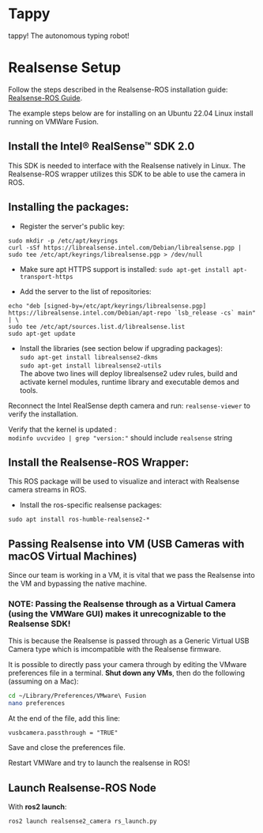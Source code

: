 # Tappy
tappy! The autonomous typing robot!

# Realsense Setup

Follow the steps described in the Realsense-ROS installation guide: [Realsense-ROS Guide](https://github.com/IntelRealSense/realsense-ros?tab=readme-ov-file#installation-on-ubuntu). 

The example steps below are for installing on an Ubuntu 22.04 Linux install running on VMWare Fusion.

## Install the Intel® RealSense™ SDK 2.0
This SDK is needed to interface with the Realsense natively in Linux. The Realsense-ROS wrapper utilizes this SDK to be able to use the camera in ROS. 

## Installing the packages:
- Register the server's public key:
```
sudo mkdir -p /etc/apt/keyrings
curl -sSf https://librealsense.intel.com/Debian/librealsense.pgp | sudo tee /etc/apt/keyrings/librealsense.pgp > /dev/null
```

- Make sure apt HTTPS support is installed:
`sudo apt-get install apt-transport-https`

- Add the server to the list of repositories:
```
echo "deb [signed-by=/etc/apt/keyrings/librealsense.pgp] https://librealsense.intel.com/Debian/apt-repo `lsb_release -cs` main" | \
sudo tee /etc/apt/sources.list.d/librealsense.list
sudo apt-get update
```

- Install the libraries (see section below if upgrading packages):  
  `sudo apt-get install librealsense2-dkms`  
  `sudo apt-get install librealsense2-utils`  
  The above two lines will deploy librealsense2 udev rules, build and activate kernel modules, runtime library and executable demos and tools.  

Reconnect the Intel RealSense depth camera and run: `realsense-viewer` to verify the installation.

Verify that the kernel is updated :    
`modinfo uvcvideo | grep "version:"` should include `realsense` string

## Install the Realsense-ROS Wrapper: 
This ROS package will be used to visualize and interact with Realsense camera streams in ROS. 

- Install the ros-specific realsense packages:
```
sudo apt install ros-humble-realsense2-*
```

## Passing Realsense into VM (USB Cameras with macOS Virtual Machines)
Since our team is working in a VM, it is vital that we pass the Realsense into the VM and bypassing the native machine. 

### **NOTE: Passing the Realsense through as a Virtual Camera (using the VMWare GUI) makes it unrecognizable to the Realsense SDK!**

This is because the Realsense is passed through as a Generic Virtual USB Camera type which is imcompatible with the Realsense firmware. 


It is possible to directly pass your camera through by editing the VMware preferences file in a terminal. **Shut down any VMs**, then do the following (assuming on a Mac):

```bash
cd ~/Library/Preferences/VMware\ Fusion
nano preferences
```

At the end of the file, add this line:
```
vusbcamera.passthrough = "TRUE"
```

Save and close the preferences file. 

Restart VMWare and try to launch the realsense in ROS!

## Launch Realsense-ROS Node
With **ros2 launch**:
```
ros2 launch realsense2_camera rs_launch.py
```